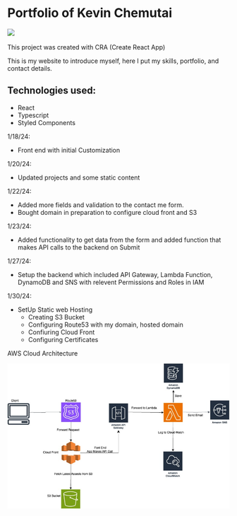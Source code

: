 # Portfolio of Kevin Chemutai

<img src ="./src/assets/home" />
 
This project was created with CRA (Create React App)

This is my website to introduce myself, here I put my skills, portfolio, and contact details.

## Technologies used:

- React
- Typescript
- Styled Components

1/18/24:

- Front end with initial Customization

1/20/24:

- Updated projects and some static content

1/22/24:

- Added more fields and validation to the contact me form.
- Bought domain in preparation to configure cloud front and S3

1/23/24:

- Added functionality to get data from the form and added function that makes API calls to the backend on Submit

1/27/24:

- Setup the backend which included API Gateway, Lambda Function, DynamoDB and SNS with relevent Permissions and Roles in IAM

1/30/24:

- SetUp Static web Hosting
  - Creating S3 Bucket
  - Configuring Route53 with my domain, hosted domain
  - Confiuring Cloud Front
  - Configuring Certificates

AWS Cloud Architecture

![AWS Architecture](./src/assets/CloudArchitecture.jpg)
